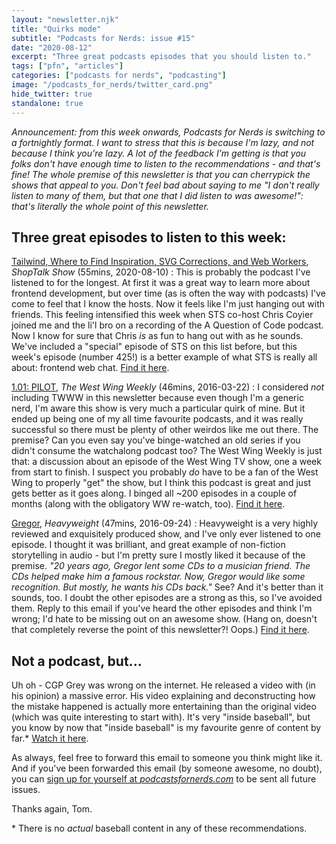 ```yaml
---
layout: "newsletter.njk"
title: "Quirks mode"
subtitle: "Podcasts for Nerds: issue #15"
date: "2020-08-12"
excerpt: "Three great podcasts episodes that you should listen to."
tags: ["pfn", "articles"]
categories: ["podcasts for nerds", "podcasting"]
image: "/podcasts_for_nerds/twitter_card.png"
hide_twitter: true
standalone: true
---
```


*Announcement: from this week onwards, Podcasts for Nerds is switching to a fortnightly format. I want to stress that this is because I'm lazy, and not because I think you're lazy. A lot of the feedback I'm getting is that you folks don't have enough time to listen to the recommendations - and that's fine! The whole premise of this newsletter is that you can cherrypick the shows that appeal to you. Don't feel bad about saying to me "I don't really listen to many of them, but that one that I did listen to was awesome!": that's literally the whole point of this newsletter.*

## Three great episodes to listen to this week:

[Tailwind, Where to Find Inspiration, SVG Corrections, and Web Workers](https://shoptalkshow.com/425/), *ShopTalk Show* (55mins, 2020-08-10)
: This is probably the podcast I've listened to for the longest. At first it was a great way to learn more about frontend development, but over time (as is often the way with podcasts) I've come to feel that I know the hosts. Now it feels like I'm just hanging out with friends. This feeling intensified this week when STS co-host Chris Coyier joined me and the li'l bro on a recording of the A Question of Code podcast. Now I know for sure that Chris *is* as fun to hang out with as he sounds. We've included a "special" episode of STS on this list before, but this week's episode (number 425!) is a better example of what STS is really all about: frontend web chat. [Find it here](https://shoptalkshow.com/425/).

[1.01: PILOT](http://thewestwingweekly.com/episodes/101), *The West Wing Weekly* (46mins, 2016-03-22)
: I considered *not* including TWWW in this newsletter because even though I'm a generic nerd, I'm aware this show is very much a particular quirk of mine. But it ended up being one of my all time favourite podcasts, and it was really successful so there must be plenty of other weirdos like me out there. The premise? Can you even say you've binge-watched an old series if you didn't consume the watchalong podcast too? The West Wing Weekly is just that: a discussion about an episode of the West Wing TV show, one a week from start to finish. I suspect you probably *do* have to be a fan of the West Wing to properly "get" the show, but I think this podcast is great and just gets better as it goes along. I binged all ~200 episodes in a couple of months (along with the obligatory WW re-watch, too). [Find it here](http://thewestwingweekly.com/episodes/101).

[Gregor](https://gimletmedia.com/shows/heavyweight/brholm), *Heavyweight* (47mins, 2016-09-24)
: Heavyweight is a very highly reviewed and exquisitely produced show, and I've only ever listened to one episode. I thought it was brilliant, and great example of non-fiction storytelling in audio - but I'm pretty sure I mostly liked it because of the premise. *"20 years ago, Gregor lent some CDs to a musician friend. The CDs helped make him a famous rockstar. Now, Gregor would like some recognition. But mostly, he wants his CDs back."* See? And it's better than it sounds, too. I doubt the other episodes are a strong as this, so I've avoided them. Reply to this email if you've heard the other episodes and think I'm wrong; I'd hate to be missing out on an awesome show. (Hang on, doesn't that completely reverse the point of this newsletter?! Oops.) [Find it here](https://gimletmedia.com/shows/heavyweight/brholm).

## Not a podcast, but...

Uh oh - CGP Grey was wrong on the internet. He released a video with (in his opinion) a massive error. His video explaining and deconstructing how the mistake happened is actually more entertaining than the original video (which was quite interesting to start with). It's very "inside baseball", but you know by now that "inside baseball" is my favourite genre of content by far.\* [Watch it here](https://www.youtube.com/watch?v=ua4QMFQATco).

As always, feel free to forward this email to someone you think might like it. And if you've been forwarded this email (by someone awesome, no doubt), you can [sign up for yourself at *podcastsfornerds.com*](https://podcastsfornerds.com/) to be sent all future issues.

Thanks again,
Tom.

\* There is no *actual* baseball content in any of these recommendations.